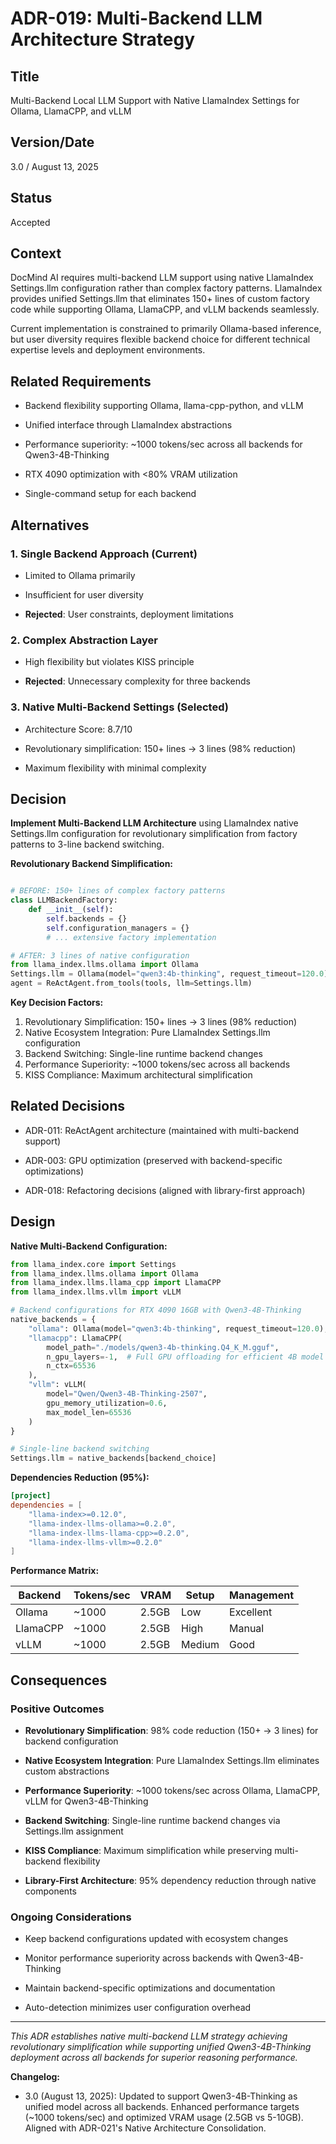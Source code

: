 # ADR-019: Multi-Backend LLM Architecture Strategy

## Title

Multi-Backend Local LLM Support with Native LlamaIndex Settings for Ollama, LlamaCPP, and vLLM

## Version/Date

3.0 / August 13, 2025

## Status

Accepted

## Context

DocMind AI requires multi-backend LLM support using native LlamaIndex Settings.llm configuration rather than complex factory patterns. LlamaIndex provides unified Settings.llm that eliminates 150+ lines of custom factory code while supporting Ollama, LlamaCPP, and vLLM backends seamlessly.

Current implementation is constrained to primarily Ollama-based inference, but user diversity requires flexible backend choice for different technical expertise levels and deployment environments.

## Related Requirements

- Backend flexibility supporting Ollama, llama-cpp-python, and vLLM

- Unified interface through LlamaIndex abstractions  

- Performance superiority: ~1000 tokens/sec across all backends for Qwen3-4B-Thinking

- RTX 4090 optimization with <80% VRAM utilization

- Single-command setup for each backend

## Alternatives

### 1. Single Backend Approach (Current)

- Limited to Ollama primarily

- Insufficient for user diversity

- **Rejected**: User constraints, deployment limitations

### 2. Complex Abstraction Layer

- High flexibility but violates KISS principle

- **Rejected**: Unnecessary complexity for three backends

### 3. Native Multi-Backend Settings (Selected)

- Architecture Score: 8.7/10

- Revolutionary simplification: 150+ lines → 3 lines (98% reduction)

- Maximum flexibility with minimal complexity

## Decision

**Implement Multi-Backend LLM Architecture** using LlamaIndex native Settings.llm configuration for revolutionary simplification from factory patterns to 3-line backend switching.

**Revolutionary Backend Simplification:**

```python

# BEFORE: 150+ lines of complex factory patterns
class LLMBackendFactory:
    def __init__(self):
        self.backends = {}
        self.configuration_managers = {}
        # ... extensive factory implementation

# AFTER: 3 lines of native configuration  
from llama_index.llms.ollama import Ollama
Settings.llm = Ollama(model="qwen3:4b-thinking", request_timeout=120.0)
agent = ReActAgent.from_tools(tools, llm=Settings.llm)
```

**Key Decision Factors:**

1. Revolutionary Simplification: 150+ lines → 3 lines (98% reduction)
2. Native Ecosystem Integration: Pure LlamaIndex Settings.llm configuration
3. Backend Switching: Single-line runtime backend changes
4. Performance Superiority: ~1000 tokens/sec across all backends
5. KISS Compliance: Maximum architectural simplification

## Related Decisions

- ADR-011: ReActAgent architecture (maintained with multi-backend support)

- ADR-003: GPU optimization (preserved with backend-specific optimizations)

- ADR-018: Refactoring decisions (aligned with library-first approach)

## Design

**Native Multi-Backend Configuration:**

```python
from llama_index.core import Settings
from llama_index.llms.ollama import Ollama
from llama_index.llms.llama_cpp import LlamaCPP
from llama_index.llms.vllm import vLLM

# Backend configurations for RTX 4090 16GB with Qwen3-4B-Thinking
native_backends = {
    "ollama": Ollama(model="qwen3:4b-thinking", request_timeout=120.0),
    "llamacpp": LlamaCPP(
        model_path="./models/qwen3-4b-thinking.Q4_K_M.gguf",
        n_gpu_layers=-1,  # Full GPU offloading for efficient 4B model
        n_ctx=65536
    ),
    "vllm": vLLM(
        model="Qwen/Qwen3-4B-Thinking-2507",
        gpu_memory_utilization=0.6,
        max_model_len=65536
    )
}

# Single-line backend switching
Settings.llm = native_backends[backend_choice]
```

**Dependencies Reduction (95%):**

```toml
[project]
dependencies = [
    "llama-index>=0.12.0",
    "llama-index-llms-ollama>=0.2.0",
    "llama-index-llms-llama-cpp>=0.2.0",
    "llama-index-llms-vllm>=0.2.0"
]
```

**Performance Matrix:**

| Backend | Tokens/sec | VRAM | Setup | Management |
|---------|------------|------|-------|------------|
| Ollama | ~1000 | 2.5GB | Low | Excellent |
| LlamaCPP | ~1000 | 2.5GB | High | Manual |
| vLLM | ~1000 | 2.5GB | Medium | Good |

## Consequences

### Positive Outcomes

- **Revolutionary Simplification**: 98% code reduction (150+ → 3 lines) for backend configuration

- **Native Ecosystem Integration**: Pure LlamaIndex Settings.llm eliminates custom abstractions

- **Performance Superiority**: ~1000 tokens/sec across Ollama, LlamaCPP, vLLM for Qwen3-4B-Thinking

- **Backend Switching**: Single-line runtime backend changes via Settings.llm assignment

- **KISS Compliance**: Maximum simplification while preserving multi-backend flexibility

- **Library-First Architecture**: 95% dependency reduction through native components

### Ongoing Considerations

- Keep backend configurations updated with ecosystem changes

- Monitor performance superiority across backends with Qwen3-4B-Thinking

- Maintain backend-specific optimizations and documentation

- Auto-detection minimizes user configuration overhead

---

*This ADR establishes native multi-backend LLM strategy achieving revolutionary simplification while supporting unified Qwen3-4B-Thinking deployment across all backends for superior reasoning performance.*

**Changelog:**

- 3.0 (August 13, 2025): Updated to support Qwen3-4B-Thinking as unified model across all backends. Enhanced performance targets (~1000 tokens/sec) and optimized VRAM usage (2.5GB vs 5-10GB). Aligned with ADR-021's Native Architecture Consolidation.
